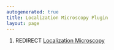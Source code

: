 ```yaml
---
autogenerated: true
title: Localization Microscopy Plugin
layout: page
---
```


1.  REDIRECT [Localization
    Microscopy](Localization_Microscopy "wikilink")
